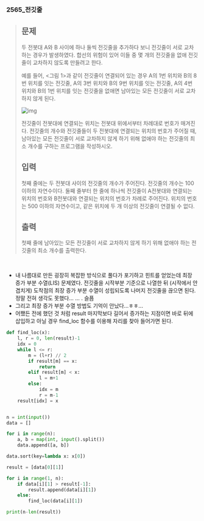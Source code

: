 ### 2565_전깃줄

> ## 문제
>
> 두 전봇대 A와 B 사이에 하나 둘씩 전깃줄을 추가하다 보니 전깃줄이 서로 교차하는 경우가 발생하였다. 합선의 위험이 있어 이들 중 몇 개의 전깃줄을 없애 전깃줄이 교차하지 않도록 만들려고 한다.
>
> 예를 들어, <그림 1>과 같이 전깃줄이 연결되어 있는 경우 A의 1번 위치와 B의 8번 위치를 잇는 전깃줄, A의 3번 위치와 B의 9번 위치를 잇는 전깃줄, A의 4번 위치와 B의 1번 위치를 잇는 전깃줄을 없애면 남아있는 모든 전깃줄이 서로 교차하지 않게 된다.
>
> ![img](https://www.acmicpc.net/upload/images/i7Wn4h3qIiezi.jpg)
>
> 전깃줄이 전봇대에 연결되는 위치는 전봇대 위에서부터 차례대로 번호가 매겨진다. 전깃줄의 개수와 전깃줄들이 두 전봇대에 연결되는 위치의 번호가 주어질 때, 남아있는 모든 전깃줄이 서로 교차하지 않게 하기 위해 없애야 하는 전깃줄의 최소 개수를 구하는 프로그램을 작성하시오.
>
> ## 입력
>
> 첫째 줄에는 두 전봇대 사이의 전깃줄의 개수가 주어진다. 전깃줄의 개수는 100 이하의 자연수이다. 둘째 줄부터 한 줄에 하나씩 전깃줄이 A전봇대와 연결되는 위치의 번호와 B전봇대와 연결되는 위치의 번호가 차례로 주어진다. 위치의 번호는 500 이하의 자연수이고, 같은 위치에 두 개 이상의 전깃줄이 연결될 수 없다.
>
> ## 출력
>
> 첫째 줄에 남아있는 모든 전깃줄이 서로 교차하지 않게 하기 위해 없애야 하는 전깃줄의 최소 개수를 출력한다.

<br>

- 내 나름대로 만든 굉장히 복잡한 방식으로 풀다가 포기하고 힌트를 얻었는데 최장 증가 부분 수열(LIS) 문제였다. 전깃줄을 시작부분 기준으로 나열한 뒤 (시작에서 안겹치게) 도착점의 최장 증가 부분 수열이 성립되도록 나머지 전깃줄을 끊으면 된다. 정말 전혀 생각도 못했다... ... . 슬픔
- 그리고 최장 증가 부분 수열 방법도 기억이 안났다...ㅎㅎ...
- 어쨌든 전에 했던 것 처럼 result 마지막보다 길어서 증가하는 지점이면 바로 뒤에 삽입하고 아닐 경우 find_loc 함수를 이용해 자리를 찾아 들어가면 된다. 

```python
def find_loc(x):
    l, r = 0, len(result)-1
    idx = 0
    while l <= r:
        m = (l+r) // 2
        if result[m] == x:
            return
        elif result[m] < x:
            l = m+1
        else:
            idx = m
            r = m-1
    result[idx] = x


n = int(input())
data = []

for i in range(n):
    a, b = map(int, input().split())
    data.append([a, b])

data.sort(key=lambda x: x[0])

result = [data[0][1]]

for i in range(1, n):
    if data[i][1] > result[-1]:
        result.append(data[i][1])
    else:
        find_loc(data[i][1])

print(n-len(result))
```

